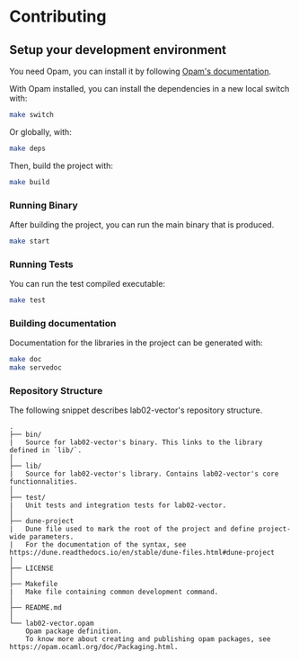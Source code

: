 # Contributing

## Setup your development environment

You need Opam, you can install it by following [Opam's documentation](https://opam.ocaml.org/doc/Install.html).

With Opam installed, you can install the dependencies in a new local switch with:

```bash
make switch
```

Or globally, with:

```bash
make deps
```

Then, build the project with:

```bash
make build
```

### Running Binary

After building the project, you can run the main binary that is produced.

```bash
make start
```

### Running Tests

You can run the test compiled executable:

```bash
make test
```

### Building documentation

Documentation for the libraries in the project can be generated with:

```bash
make doc
make servedoc
```

### Repository Structure

The following snippet describes lab02-vector's repository structure.

```text
.
├── bin/
|   Source for lab02-vector's binary. This links to the library defined in `lib/`.
│
├── lib/
|   Source for lab02-vector's library. Contains lab02-vector's core functionnalities.
│
├── test/
|   Unit tests and integration tests for lab02-vector.
│
├── dune-project
|   Dune file used to mark the root of the project and define project-wide parameters.
|   For the documentation of the syntax, see https://dune.readthedocs.io/en/stable/dune-files.html#dune-project
│
├── LICENSE
│
├── Makefile
|   Make file containing common development command.
│
├── README.md
│
└── lab02-vector.opam
    Opam package definition.
    To know more about creating and publishing opam packages, see https://opam.ocaml.org/doc/Packaging.html.
```
